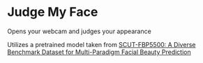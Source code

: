 # Judge My Face
 Opens your webcam and judges your appearance
 
 Utilizes a pretrained model taken from [SCUT-FBP5500: A Diverse Benchmark Dataset for Multi-Paradigm Facial Beauty Prediction](https://github.com/HCIILAB/SCUT-FBP5500-Database-Release)
